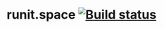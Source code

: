 # runit.space <a href="https://travis-ci.org/sergiuszkierat/sergiuszkierat.github.io"><img src="https://api.travis-ci.org/sergiuszkierat/sergiuszkierat.github.io.svg?branch=source" alt="Build status" /></a>
